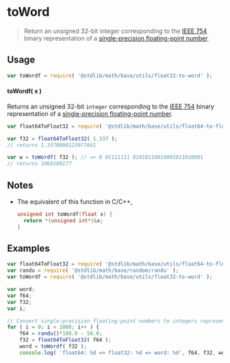 toWord
===

> Return an unsigned 32-bit integer corresponding to the [IEEE 754][ieee754] binary representation of a [single-precision floating-point number][ieee754].


<section class="usage">

## Usage

``` javascript
var toWordf = require( '@stdlib/math/base/utils/float32-to-word' );
```

#### toWordf( x )

Returns an unsigned 32-bit `integer` corresponding to the [IEEE 754][ieee754] binary representation of a [single-precision floating-point number][ieee754].

``` javascript
var float64ToFloat32 = require( '@stdlib/math/base/utils/float64-to-float32' );

var f32 = float64ToFloat32( 1.337 );
// returns 1.3370000123977661

var w = toWordf( f32 ); // => 0 01111111 01010110010001011010001
// returns 1068180177
```

</section>

<!-- /.usage -->


<section class="notes">

## Notes

* The equivalent of this function in C/C++,

    ``` c
    unsigned int toWordf(float x) {
      return *(unsigned int*)&x;
    }
    ```

</section>

<!-- /.notes -->


<section class="examples">

## Examples

``` javascript
var float64ToFloat32 = require( '@stdlib/math/base/utils/float64-to-float32' );
var randu = require( '@stdlib/math/base/random/randu' );
var toWordf = require( '@stdlib/math/base/utils/float32-to-word' );

var word;
var f64;
var f32;
var i;

// Convert single-precision floating-point numbers to integers representing the binary literal...
for ( i = 0; i < 1000; i++ ) {
    f64 = randu()*100.0 - 50.0;
    f32 = float64ToFloat32( f64 );
    word = toWordf( f32 );
    console.log( 'float64: %d => float32: %d => word: %d', f64, f32, word );
```

</section>

<!-- /.examples -->


<section class="links">

[ieee754]: https://en.wikipedia.org/wiki/IEEE_754-1985

</section>

<!-- /.links -->

